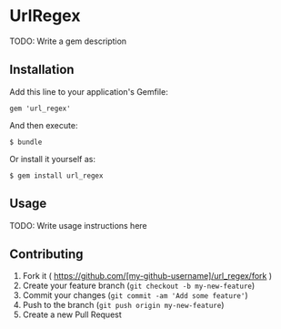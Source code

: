 # UrlRegex

TODO: Write a gem description

## Installation

Add this line to your application's Gemfile:

    gem 'url_regex'

And then execute:

    $ bundle

Or install it yourself as:

    $ gem install url_regex

## Usage

TODO: Write usage instructions here

## Contributing

1. Fork it ( https://github.com/[my-github-username]/url_regex/fork )
2. Create your feature branch (`git checkout -b my-new-feature`)
3. Commit your changes (`git commit -am 'Add some feature'`)
4. Push to the branch (`git push origin my-new-feature`)
5. Create a new Pull Request
